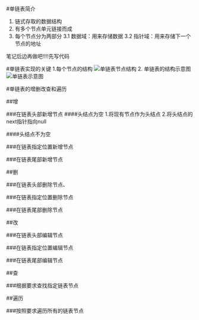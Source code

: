 #单链表简介
1. 链式存取的数据结构
2. 有多个节点单元链接而成
3. 每个节点分为两部分
    3.1  数据域：用来存储数据
    3.2  指针域：用来存储下一个节点的地址

笔记后边再做吧!!!!先写代码

#单链表实现的关键
1.每个节点的结构
    ![单链表节点结构](../../assets/2023-11-08_140606.png)
2.  单链表的结构示意图
    ![单链表示意图](../../assets/2023-11-08_140902.png)


#单链表的增删改查和遍历

##增

###在链表头部新增节点
####头结点为空
1.将现有节点作为头结点
2.将头结点的next指针指向null

####头结点不为空


###在链表指定位置新增节点

###在链表尾部新增节点

##删

###在链表头部删除节点、

###在链表指定位置删除节点

###在链表尾部删除节点

##改

###在链表头部编辑节点

###在链表指定位置编辑节点

###在链表尾部编辑节点

##查

###根据要求查找指定链表节点

##遍历

###按照要求遍历所有的链表节点